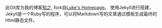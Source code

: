 此Git库为我的博客[知之](http://sailorivy.github.io), fork自[Luke's Homepage](http://geeklu.com)。 
使用Jekyll进行搭建，Jekyll是一个Ruby写的程序，可以将Markdown写的文章通过模板生成最终的Html静态文件。
